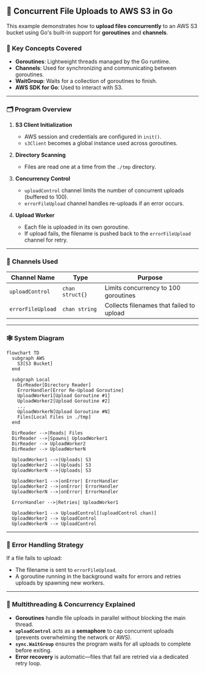 ## 📘 Concurrent File Uploads to AWS S3 in Go

This example demonstrates how to **upload files concurrently** to an AWS S3 bucket using Go's built-in support for **goroutines** and **channels**.

### 🧠 Key Concepts Covered

- **Goroutines**: Lightweight threads managed by the Go runtime.
- **Channels**: Used for synchronizing and communicating between goroutines.
- **WaitGroup**: Waits for a collection of goroutines to finish.
- **AWS SDK for Go**: Used to interact with S3.

---

### 🗂️ Program Overview

1. **S3 Client Initialization**
   - AWS session and credentials are configured in `init()`.
   - `s3Client` becomes a global instance used across goroutines.

2. **Directory Scanning**
   - Files are read one at a time from the `./tmp` directory.

3. **Concurrency Control**
   - `uploadControl` channel limits the number of concurrent uploads (buffered to 100).
   - `errorFileUpload` channel handles re-uploads if an error occurs.

4. **Upload Worker**
   - Each file is uploaded in its own goroutine.
   - If upload fails, the filename is pushed back to the `errorFileUpload` channel for retry.

---

### 📌 Channels Used

| Channel Name        | Type                    | Purpose                                     |
|---------------------|-------------------------|---------------------------------------------|
| `uploadControl`     | `chan struct{}`         | Limits concurrency to 100 goroutines        |
| `errorFileUpload`   | `chan string`           | Collects filenames that failed to upload    |

---

### 🕸️ System Diagram

```mermaid
flowchart TD
  subgraph AWS
    S3[S3 Bucket]
  end

  subgraph Local
    DirReader[Directory Reader]
    ErrorHandler[Error Re-Upload Goroutine]
    UploadWorker1[Upload Goroutine #1]
    UploadWorker2[Upload Goroutine #2]
    ...
    UploadWorkerN[Upload Goroutine #N]
    Files[Local Files in ./tmp]
  end

  DirReader -->|Reads| Files
  DirReader -->|Spawns| UploadWorker1
  DirReader --> UploadWorker2
  DirReader --> UploadWorkerN

  UploadWorker1 -->|Uploads| S3
  UploadWorker2 -->|Uploads| S3
  UploadWorkerN -->|Uploads| S3

  UploadWorker1 -->|onError| ErrorHandler
  UploadWorker2 -->|onError| ErrorHandler
  UploadWorkerN -->|onError| ErrorHandler

  ErrorHandler -->|Retries| UploadWorker1

  UploadWorker1 --> UploadControl[(uploadControl chan)]
  UploadWorker2 --> UploadControl
  UploadWorkerN --> UploadControl
```

---

### 🔁 Error Handling Strategy

If a file fails to upload:
- The filename is sent to `errorFileUpload`.
- A goroutine running in the background waits for errors and retries uploads by spawning new workers.

---

### 🧵 Multithreading & Concurrency Explained

- **Goroutines** handle file uploads in parallel without blocking the main thread.
- **`uploadControl`** acts as a **semaphore** to cap concurrent uploads (prevents overwhelming the network or AWS).
- **`sync.WaitGroup`** ensures the program waits for all uploads to complete before exiting.
- **Error recovery** is automatic—files that fail are retried via a dedicated retry loop.
